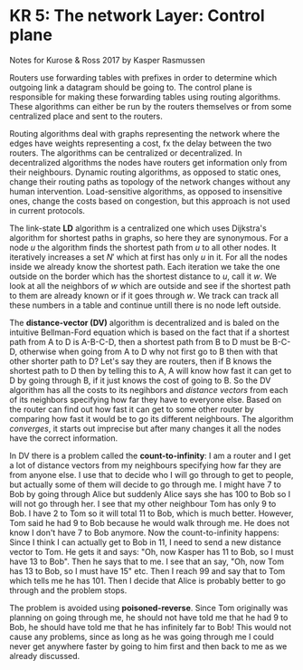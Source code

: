 # KR 5: The network Layer: Control plane
Notes for Kurose & Ross 2017 by Kasper Rasmussen

Routers use forwarding tables with prefixes in order to determine which outgoing link a datagram should be going to. The control plane is responsible for making these forwarding tables using routing algorithms. These algorithms can either be run by the routers themselves or from some centralized place and sent to the routers.

Routing algorithms deal with graphs representing the network where the edges have weights representing a cost, fx the delay between the two routers. The algorithms can be centralized or decentralized. In decentralized algorithms the nodes have routers get information only from their neighbours. Dynamic routing algorithms, as opposed to static ones, change their routing paths as topology of the network changes without any human intervention. Load-sensitive algorithms, as opposed to insensitive ones, change the costs based on congestion, but this approach is not used in current protocols.

The link-state **LD** algorithm is a centralized one which uses Dijkstra's algorithm for shortest paths in graphs, so here they are synonymous. For a node $u$ the algorithm finds the shortest path from $u$ to all other nodes. It iteratively increases a set $N'$ which at first has only $u$ in it. For all the nodes inside we already know the shortest path. Each iteration we take the one outside on the border which has the shortest distance to $u$, call it $w$. We look at all the neighbors of $w$ which are outside and see if the shortest path to them are already known or if it goes through $w$. We track can track all these numbers in a table and continue untill there is no node left outside. 

The **distance-vector (DV)** algorithm is decentralized and is baled on the intuitive Bellman-Ford equation which is based on the fact that if a shortest path from A to D is A-B-C-D, then a shortest path from B to D must be B-C-D, otherwise when going from A to D why not first go to B then with that other shorter path to D? Let's say they are routers, then if B knows the shortest path to D then by telling this to A, A will know how fast it can get to D by going through B, if it just knows the cost of going to B. So the DV algorithm has all the costs to its negihbors and *distance vectors* from each of its neighbors specifying how far they have to everyone else. Based on the router can find out how fast it can get to some other router by comparing how fast it would be to go its different neighbours. The algorithm *converges*, it starts out imprecise but after many changes it all the nodes have the correct information.

In DV there is a problem called the **count-to-infinity**: I am a router and I get a lot of distance vectors from my neighbours specifying how far they are from anyone else. I use that to decide who I will go through to get to people, but actually some of them will decide to go through me. I might have 7 to Bob by going through Alice but suddenly Alice says she has 100 to Bob so I will not go through her. I see that my other neighbour Tom has only 9 to Bob. I have 2 to Tom so it will total 11 to Bob, which is much better. However, Tom said he had 9 to Bob because he would walk through me. He does not know I don't have 7 to Bob anymore. Now the count-to-infinity happens: Since I think I can actually get to Bob in 11, I need to send a new distance vector to Tom. He gets it and says: "Oh, now Kasper has 11 to Bob, so I must have 13 to Bob". Then he says that to me. I see that an say, "Oh, now Tom has 13 to Bob, so I must have 15" etc. Then I reach 99 and say that to Tom which tells me he has 101. Then I decide that Alice is probably better to go through and the problem stops.

The problem is avoided using **poisoned-reverse**. Since Tom originally was planning on going through me, he should not have told me that he had 9 to Bob, he should have told me that he has infinitely far to Bob! This would not cause any problems, since as long as he was going through me I could never get anywhere faster by going to him first and then back to me as we already discussed.